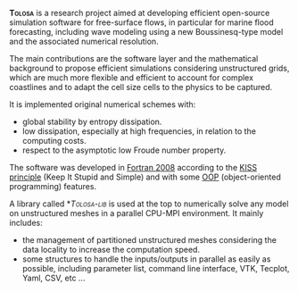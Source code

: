 **<span style="font-variant:small-caps;">Tolosa</span>** is a research project aimed at developing efficient open-source simulation software for free-surface flows, in particular for marine flood forecasting, including wave modeling using a new Boussinesq-type model and the associated numerical resolution.

The main contributions are the software layer and the mathematical background to propose efficient simulations considering unstructured grids, which are much more flexible and efficient to account for complex coastlines and to adapt the cell size cells to the physics to be captured.

It is implemented original numerical schemes with:
* global stability by entropy dissipation.
* low dissipation, especially at high frequencies, in relation to the computing costs.
* respect to the asymptotic low Froude number property.

The software was developed in [Fortran 2008](http://fortranwiki.org) according to the [KISS principle](https://en.wikipedia.org/wiki/KISS_principle) (Keep It Stupid and Simple) and with some [OOP](https://en.wikipedia.org/wiki/Object-oriented_programming) (object-oriented programming) features.

A library called **<span style="font-variant:small-caps;">Tolosa-lib</span>* is used at the top to numerically solve any model on unstructured meshes in a parallel CPU-MPI environment. It mainly includes:
 * the management of partitioned unstructured meshes considering the data locality to increase the computation speed.
 * some structures to handle the inputs/outputs in parallel as easily as possible, including parameter list, command line interface, VTK, Tecplot, Yaml, CSV, etc ...
